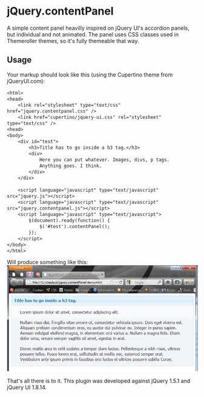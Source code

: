 jQuery.contentPanel
========

A simple content panel heavilly inspired on
jQuery UI's accordion panels, but individual
and not animated. The panel uses CSS classes
used in Themeroller themes, so it's fully
themeable that way. 


Usage
-----
Your markup should look like this (using the Cupertino theme from jQueryUI.com):

    <html>
    <head>
        <link rel="stylesheet" type="text/css" href="jquery.contentpanel.css" />
        <link href="cupertino/jquery-ui.css" rel="stylesheet" type="text/css" />
    <head>
    <body>
        <div id="test">
            <h3>Title has to go inside a h3 tag.</h3>
            <div>
                Here you can put whatever. Images, divs, p tags.
                Anything goes. I think.
            </div>
        </div>

        <script language="javascript" type="text/javascript" src="jquery.js"></script>
        <script language="javascript" type="text/javascript" src="jquery.contentpanel.js"></script>    
        <script language="javascript" type="text/javascript"> 
            $(document).ready(function() {
                $('#test').contentPanel();
            });
        </script>
    </body>
    </html>

Will produce something like this:
![jQuery.contentpanel](https://github.com/enriquein/jQuery-Plugins/blob/master/jquery.contentpanel/demo.png "jQuery.contentpanel")
    
That's all there is to it. This plugin was developed 
against jQuery 1.5.1 and jQuery UI 1.8.14.